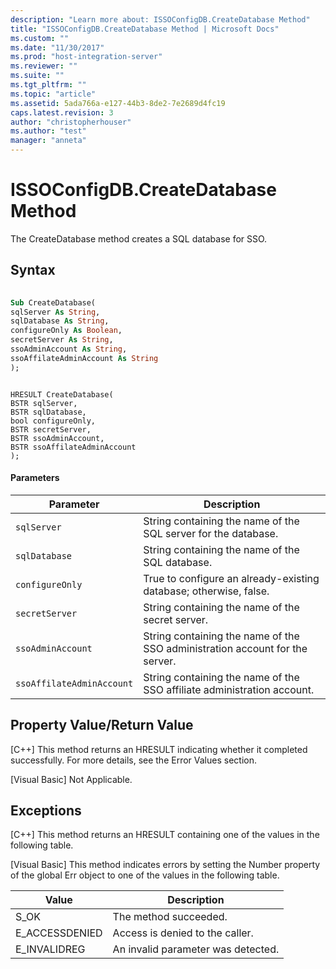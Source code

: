 ```yaml
---
description: "Learn more about: ISSOConfigDB.CreateDatabase Method"
title: "ISSOConfigDB.CreateDatabase Method | Microsoft Docs"
ms.custom: ""
ms.date: "11/30/2017"
ms.prod: "host-integration-server"
ms.reviewer: ""
ms.suite: ""
ms.tgt_pltfrm: ""
ms.topic: "article"
ms.assetid: 5ada766a-e127-44b3-8de2-7e2689d4fc19
caps.latest.revision: 3
author: "christopherhouser"
ms.author: "test"
manager: "anneta"
---
```

# ISSOConfigDB.CreateDatabase Method
The CreateDatabase method creates a SQL database for SSO.  
  
## Syntax  
  
```vb  
  
Sub CreateDatabase(  
sqlServer As String,   
sqlDatabase As String,   
configureOnly As Boolean,   
secretServer As String,   
ssoAdminAccount As String,   
ssoAffilateAdminAccount As String  
);  
```  
  
```cpp#  
  
HRESULT CreateDatabase(  
BSTR sqlServer,   
BSTR sqlDatabase,   
bool configureOnly,   
BSTR secretServer,   
BSTR ssoAdminAccount,   
BSTR ssoAffilateAdminAccount  
);  
```  
  
#### Parameters  
  
|Parameter|Description|  
|---------------|-----------------|  
|`sqlServer`|String containing the name of the SQL server for the database.|  
|`sqlDatabase`|String containing the name of the SQL database.|  
|`configureOnly`|True to configure an already-existing database; otherwise, false.|  
|`secretServer`|String containing the name of the secret server.|  
|`ssoAdminAccount`|String containing the name of the SSO administration account for the server.|  
|`ssoAffilateAdminAccount`|String containing the name of the SSO affiliate administration account.|  
  
## Property Value/Return Value  
 [C++] This method returns an HRESULT indicating whether it completed successfully. For more details, see the Error Values section.  
  
 [Visual Basic] Not Applicable.  
  
## Exceptions  
 [C++] This method returns an HRESULT containing one of the values in the following table.  
  
 [Visual Basic] This method indicates errors by setting the Number property of the global Err object to one of the values in the following table.  
  
|Value|Description|  
|-----------|-----------------|  
|S_OK|The method succeeded.|  
|E_ACCESSDENIED|Access is denied to the caller.|  
|E_INVALIDREG|An invalid parameter was detected.|
